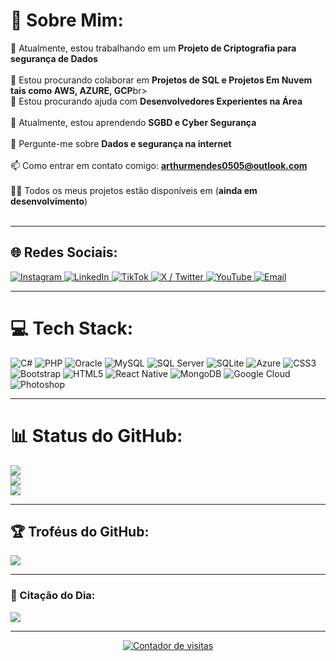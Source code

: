 # 💫 Sobre Mim:
🔭 Atualmente, estou trabalhando em um **Projeto de Criptografia para segurança de Dados**<br><br>
👯 Estou procurando colaborar em **Projetos de SQL e Projetos Em Nuvem tais como AWS, AZURE, GCP**br><br>
🤝 Estou procurando ajuda com **Desenvolvedores Experientes na Área**<br><br>
🌱 Atualmente, estou aprendendo **SGBD e Cyber Segurança**<br><br>
💬 Pergunte-me sobre **Dados e segurança na internet**<br><br>
📫 Como entrar em contato comigo: **arthurmendes0505@outlook.com**<br><br>
👨‍💻 Todos os meus projetos estão disponíveis em (**ainda em desenvolvimento**)<br><br>

---

## 🌐 Redes Sociais:
<p align="left">
  <a href="https://instagram.com/Arthurlynow" target="_blank">
    <img src="https://img.shields.io/badge/Instagram-%23E4405F?style=for-the-badge&logo=Instagram&logoColor=white" alt="Instagram"/>
  </a>
  <a href="#">
    <img src="https://img.shields.io/badge/LinkedIn-%230077B5?style=for-the-badge&logo=linkedin&logoColor=white" alt="LinkedIn"/>
  </a>
  <a href="https://tiktok.com/@ArthurEntsev33" target="_blank">
    <img src="https://img.shields.io/badge/TikTok-%23000000?style=for-the-badge&logo=TikTok&logoColor=white" alt="TikTok"/>
  </a>
  <a href="https://x.com/ArthurEntsev33" target="_blank">
    <img src="https://img.shields.io/badge/X-%23000000?style=for-the-badge&logo=X&logoColor=white" alt="X / Twitter"/>
  </a>
  <a href="https://youtube.com/@@ArthurmEntsev" target="_blank">
    <img src="https://img.shields.io/badge/YouTube-%23FF0000?style=for-the-badge&logo=YouTube&logoColor=white" alt="YouTube"/>
  </a>
  <a href="mailto:arthurmendes0505@outlook.com">
    <img src="https://img.shields.io/badge/Email-D14836?style=for-the-badge&logo=gmail&logoColor=white" alt="Email"/>
  </a>
</p>

---

# 💻 Tech Stack:
![C#](https://img.shields.io/badge/C%23-239120?style=for-the-badge&logo=csharp&logoColor=white)
![PHP](https://img.shields.io/badge/PHP-777BB4?style=for-the-badge&logo=php&logoColor=white)
![Oracle](https://img.shields.io/badge/Oracle-F80000?style=for-the-badge&logo=oracle&logoColor=white)
![MySQL](https://img.shields.io/badge/MySQL-4479A1?style=for-the-badge&logo=mysql&logoColor=white)
![SQL Server](https://img.shields.io/badge/SQL%20Server-CC2927?style=for-the-badge&logo=microsoft-sql-server&logoColor=white)
![SQLite](https://img.shields.io/badge/SQLite-07405E?style=for-the-badge&logo=sqlite&logoColor=white)
![Azure](https://img.shields.io/badge/Azure-0072C6?style=for-the-badge&logo=microsoftazure&logoColor=white)
![CSS3](https://img.shields.io/badge/CSS3-1572B6?style=for-the-badge&logo=css3&logoColor=white)
![Bootstrap](https://img.shields.io/badge/Bootstrap-8511FA?style=for-the-badge&logo=bootstrap&logoColor=white)
![HTML5](https://img.shields.io/badge/HTML5-E34F26?style=for-the-badge&logo=html5&logoColor=white)
![React Native](https://img.shields.io/badge/React_Native-20232a?style=for-the-badge&logo=react&logoColor=61DAFB)
![MongoDB](https://img.shields.io/badge/MongoDB-4EA94B?style=for-the-badge&logo=mongodb&logoColor=white)
![Google Cloud](https://img.shields.io/badge/Google_Cloud-4285F4?style=for-the-badge&logo=google-cloud&logoColor=white)
![Photoshop](https://img.shields.io/badge/Photoshop-31A8FF?style=for-the-badge&logo=adobe-photoshop&logoColor=white)

---

# 📊 Status do GitHub:
![](https://github-readme-stats.vercel.app/api?username=arthurlynow098&theme=swift&hide_border=false&include_all_commits=false&count_private=false)<br/>
![](https://nirzak-streak-stats.vercel.app/?user=arthurlynow098&theme=swift&hide_border=false)<br/>
![](https://github-readme-stats.vercel.app/api/top-langs/?username=arthurlynow098&theme=swift&hide_border=false&include_all_commits=false&count_private=false&layout=compact)

---

## 🏆 Troféus do GitHub:
![](https://github-profile-trophy.vercel.app/?username=arthurlynow098&theme=highcontrast&no-frame=false&no-bg=false&margin-w=4)

---

### 📜 Citação do Dia:
![](https://quotes-github-readme.vercel.app/api?type=horizontal&theme=light)

---

<p align="center">
  <a href="https://visitcount.itsvg.in">
    <img src="https://visitcount.itsvg.in/api?id=arthurlynow098&icon=2&color=0" alt="Contador de visitas"/>
  </a>
</p>

<!-- Proudly created with GPRM ( https://gprm.itsvg.in ) -->
